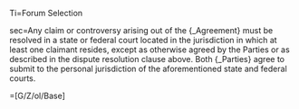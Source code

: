 Ti=Forum Selection

sec=Any claim or controversy arising out of the {_Agreement} must be resolved in a state or federal court located in the jurisdiction in which at least one claimant resides, except as otherwise agreed by the Parties or as described in the dispute resolution clause above. Both {_Parties} agree to submit to the personal jurisdiction of the aforementioned state and federal courts.

=[G/Z/ol/Base]
